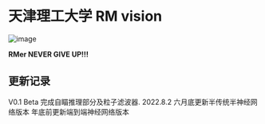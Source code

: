 # 天津理工大学 RM vision

![image](https://github.com/longchengzhuo/TUT-ROBOMASTER-LIF/blob/main/docs/0.png)

**RMer    NEVER    GIVE    UP!!!**

## 更新记录
V0.1 Beta 完成自瞄推理部分及粒子滤波器. 2022.8.2
六月底更新半传统半神经网络版本
年底前更新端到端神经网络版本
